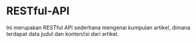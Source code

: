 # RESTful-API

Ini merupakan RESTful API sederhana mengenai kumpulan artikel, dimana terdapat data judul dan konten/isi dari artikel.

